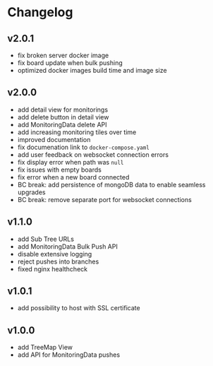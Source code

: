 # Changelog

## v2.0.1

* fix broken server docker image
* fix board update when bulk pushing
* optimized docker images build time and image size

## v2.0.0

* add detail view for monitorings
* add delete button in detail view
* add MonitoringData delete API
* add increasing monitoring tiles over time
* improved documentation
* fix documenation link to `docker-compose.yaml`
* add user feedback on websocket connection errors
* fix display error when path was `null`
* fix issues with empty boards
* fix error when a new board connected
* BC break: add persistence of mongoDB data to enable seamless upgrades
* BC break: remove separate port for websocket connections

## v1.1.0

* add Sub Tree URLs
* add MonitoringData Bulk Push API
* disable extensive logging
* reject pushes into branches
* fixed nginx healthcheck

## v1.0.1

* add possibility to host with SSL certificate

## v1.0.0

* add TreeMap View
* add API for MonitoringData pushes
